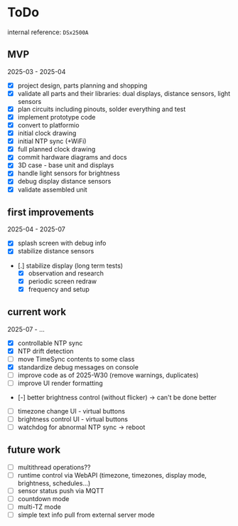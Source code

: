 # ToDo

internal reference: `DSx2500A`

## MVP

2025-03 - 2025-04

- [x] project design, parts planning and shopping
- [x] validate all parts and their libraries: dual displays, distance sensors, light sensors
- [x] plan circuits including pinouts, solder everything and test
- [x] implement prototype code
- [x] convert to platformio
- [x] initial clock drawing
- [x] initial NTP sync (+WiFi)
- [x] full planned clock drawing
- [x] commit hardware diagrams and docs
- [x] 3D case - base unit and displays
- [x] handle light sensors for brightness
- [x] debug display distance sensors
- [x] validate assembled unit

## first improvements

2025-04 - 2025-07

- [x] splash screen with debug info
- [x] stabilize distance sensors
- [.] stabilize display (long term tests)
  - [x] observation and research
  - [x] periodic screen redraw
  - [x] frequency and setup

## current work

2025-07 - ...

- [x] controllable NTP sync
- [x] NTP drift detection
- [ ] move TimeSync contents to some class
- [x] standardize debug messages on console
- [ ] improve code as of 2025-W30 (remove warnings, duplicates)
- [ ] improve UI render formatting
- [-] better brightness control (without flicker) -> can't be done better
- [ ] timezone change UI - virtual buttons
- [ ] brightness control UI - virtual buttons
- [ ] watchdog for abnormal NTP sync -> reboot

## future work

- [ ] multithread operations??
- [ ] runtime control via WebAPI (timezone, timezones, display mode, brightness, schedules...)
- [ ] sensor status push via MQTT
- [ ] countdown mode
- [ ] multi-TZ mode
- [ ] simple text info pull from external server mode
